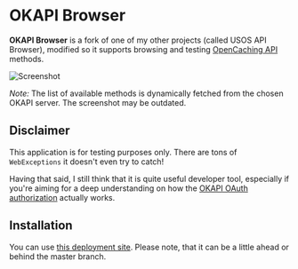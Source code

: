 OKAPI Browser
=============

**OKAPI Browser** is a fork of one of my other projects (called USOS API Browser),
modified so it supports browsing and testing [OpenCaching API](http://opencaching.pl/okapi/)
methods.

![Screenshot](https://raw.github.com/wrygiel/okapi-browser/master/extras/screenshot.png)

*Note:* The list of available methods is dynamically fetched from the chosen
OKAPI server. The screenshot may be outdated.

Disclaimer
----------

This application is for testing purposes only. There are tons of `WebExceptions`
it doesn't even try to catch!

Having that said, I still think that it is quite useful developer tool,
especially if you're aiming for a deep understanding on how the [OKAPI
OAuth authorization](http://opencaching.pl/okapi/introduction.html#oauth)
actually works.

Installation
------------

You can use [this deployment site](http://usosphp.mimuw.edu.pl/~rygielski/okapi-browser/).
Please note, that it can be a little ahead or behind the master branch.
